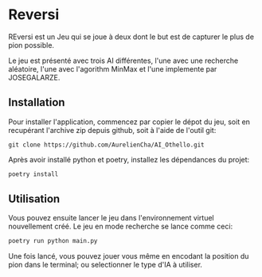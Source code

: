 # Reversi

REversi est un Jeu qui se joue à deux dont le but est de capturer le plus de pion possible.

Le jeu est présenté avec trois AI différentes, l'une avec une recherche aléatoire, l'une avec l'agorithm MinMax et l'une implemente par JOSEGALARZE.


## Installation

Pour installer l'application, commencez par copier le dépot du jeu,
soit en recupérant l'archive zip depuis github, soit à l'aide de l'outil git:
```
git clone https://github.com/AurelienCha/AI_Othello.git
```

Après avoir installé python et poetry, installez les dépendances du projet:

```bash
poetry install
```

## Utilisation

Vous pouvez ensuite lancer le jeu dans l'environnement virtuel nouvellement créé.
Le jeu en mode recherche se lance comme ceci:
```bash
poetry run python main.py 
```

Une fois lancé, vous pouvez jouer vous même en encodant la position du pion dans le terminal; ou selectionner le type d'IA à utiliser.




